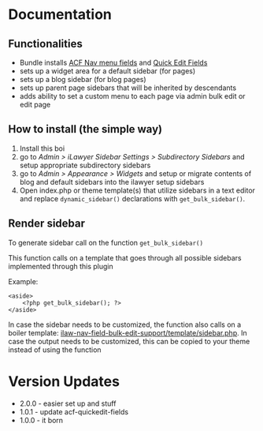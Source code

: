 # Documentation




## Functionalities
*	Bundle installs [ACF Nav menu fields](https://wordpress.org/plugins/advanced-custom-fields-nav-menu-field/) and [Quick Edit Fields](https://github.com/mcguffin/acf-quick-edit-fields)
*	sets up a widget area for a default sidebar (for pages)
*	sets up a blog sidebar (for blog pages)
*	sets up parent page sidebars that will be inherited by descendants
*	adds ability to set a custom menu to each page via admin bulk edit or edit page

## How to install (the simple way)

1.	Install this boi
2.	go to *Admin > iLawyer Sidebar Settings > Subdirectory Sidebars* and setup appropriate subdirectory sidebars
3.	go to *Admin > Appearance > Widgets* and setup or migrate contents of blog and default sidebars into the ilawyer setup sidebars
4.	Open index.php or theme template(s) that utilize sidebars in a text editor and replace `dynamic_sidebar()` declarations with `get_bulk_sidebar()`.


## Render sidebar

To generate sidebar call on the function `get_bulk_sidebar()`

This function calls on a template that goes through all possible sidebars implemented through this plugin
	
Example:

```
<aside>
	<?php get_bulk_sidebar(); ?>
</aside>
```

In case the sidebar needs to be customized, the function also calls on a boiler template: [ilaw-nav-field-bulk-edit-support/template/sidebar.php](ilaw-nav-field-bulk-edit-support/template/sidebar.php). 
In case the output needs to be customized, this can be copied to your theme instead of using the function

# Version Updates
*	2.0.0 	- easier set up and stuff
*	1.0.1 	- update acf-quickedit-fields
*	1.0.0 	- it born